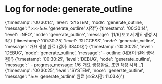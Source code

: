 # Log for node: generate_outline

{'timestamp': '00:30:14', 'level': 'SYSTEM', 'node': 'generate_outline', 'message': ">>> 노드 'generate_outline' 시작"}
{'timestamp': '00:30:14', 'level': 'INFO', 'node': 'generate_outline', 'message': '[1/6] 보고서 개요 생성 시작'}
{'timestamp': '00:30:25', 'level': 'SUCCESS', 'node': 'generate_outline', 'message': '개요 생성 완료 (길이: 3840자)'}
{'timestamp': '00:30:25', 'level': 'DEBUG', 'node': 'generate_outline', 'message': '  - outline: (내용이 길어 생략됨)'}
{'timestamp': '00:30:25', 'level': 'DEBUG', 'node': 'generate_outline', 'message': '  - progress_message: 1/6: 개요 생성 완료. 초안 작성 시작...'}
{'timestamp': '00:30:25', 'level': 'SYSTEM', 'node': 'generate_outline', 'message': "노드 'generate_outline' 완료 (소요시간: 11.03초)"}